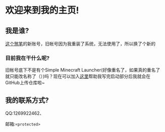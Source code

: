 # 欢迎来到我的主页!
## 我是谁?

[这个煞笔](https://github.com/S-1-5-21-1726115)的新账号，旧帐号因为我重装了系统，无法使用了，所以换了个新的
### 目前我在干什么呢?
旧帐号底下不是有个Simple Minecraft Launcher(好像重名了，如果真的重名了就只能改名称了（）)吗？现在可以加入[这里](http://qm.qq.com/cgi-bin/qm/qr?_wv=1027&k=uoYh7HOpyHpfIGbxe7tHFqV1bgAO8oSx&authKey=pAp1ics39mU84P14oeLVe9lih4%2F7nhCbXXa21ZjrtxVKncLcoFpv9Sil1%2FCmAe7B&noverify=0&group_code=1050682003)帮助我写完启动部分后我就会在GitHub上传仓库啦~

## 我的联系方式?
QQ:1269922462、

邮箱:`<protected>`
